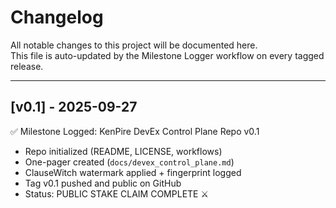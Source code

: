# Changelog

All notable changes to this project will be documented here.  
This file is auto-updated by the Milestone Logger workflow on every tagged release.

---

## [v0.1] - 2025-09-27
✅ Milestone Logged: KenPire DevEx Control Plane Repo v0.1  
- Repo initialized (README, LICENSE, workflows)  
- One-pager created (`docs/devex_control_plane.md`)  
- ClauseWitch watermark applied + fingerprint logged  
- Tag v0.1 pushed and public on GitHub  
- Status: PUBLIC STAKE CLAIM COMPLETE ⚔️
